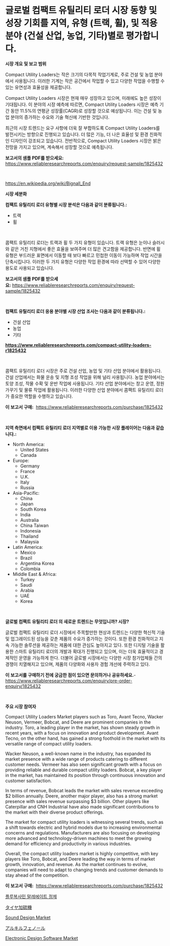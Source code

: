 <p><h1>글로벌 컴팩트 유틸리티 로더 시장 동향 및 성장 기회를 지역, 유형 (트랙, 휠), 및 적용 분야 (건설 산업, 농업, 기타)별로 평가합니다.</h1></p><p><strong>시장 개요 및 보고 범위</strong></p>
<p><p>Compact Utility Loaders는 작은 크기의 다목적 작업기계로, 주로 건설 및 농업 분야에서 사용됩니다. 이러한 기계는 작은 공간에서 작업할 수 있고 다양한 작업을 수행할 수 있는 유연성과 효율성을 제공합니다.</p><p>Compact Utility Loaders 시장은 현재 매우 성장하고 있으며, 미래에도 높은 성장이 기대됩니다. 이 분야의 시장 예측에 따르면, Compact Utility Loaders 시장은 예측 기간 동안 11.5%의 연평균 성장률(CAGR)로 성장할 것으로 예상됩니다. 이는 건설 및 농업 분야의 증가하는 수요와 기술 혁신에 기반한 것입니다.</p><p>최근의 시장 트렌드는 요구 사항에 더욱 잘 부합하도록 Compact Utility Loaders를 발전시키는 방향으로 진행되고 있습니다. 더 많은 기능, 더 나은 효율성 및 환경 친화적인 디자인이 강조되고 있습니다. 전반적으로, Compact Utility Loaders 시장은 밝은 전망을 가지고 있으며, 계속해서 성장할 것으로 예측됩니다.</p></p>
<p><strong>보고서의 샘플 PDF를 받으세요:</strong> <a href="https://www.reliableresearchreports.com/enquiry/request-sample/1825432">https://www.reliableresearchreports.com/enquiry/request-sample/1825432</a></p>
<p>&nbsp;</p>
<p><a href="https://en.wikipedia.org/wiki/Bignall_End">https://en.wikipedia.org/wiki/Bignall_End</a></p>
<p><strong>시장 세분화</strong></p>
<p><strong>컴팩트 유틸리티 로더 유형별 시장 분석은 다음과 같이 분류됩니다.:</strong></p>
<p><ul><li>트랙</li><li>휠</li></ul></p>
<p>&nbsp;</p>
<p><p>콤팩트 유틸리티 로더는 트랙과 휠 두 가지 유형이 있습니다. 트랙 유형은 눈이나 슬러시와 같은 거친 지형에서 좋은 효율을 보여주며 더 많은 견고함을 제공합니다. 반면에 휠 유형은 부드러운 표면에서 이동할 때 보다 빠르고 민첩한 이동이 가능하며 작업 시간을 단축시킵니다. 이러한 두 가지 유형은 다양한 작업 환경에 따라 선택할 수 있어 다양한 용도로 사용되고 있습니다.</p></p>
<p><strong>보고서의 샘플 PDF를 받으세요:</strong>&nbsp;<a href="https://www.reliableresearchreports.com/enquiry/request-sample/1825432">https://www.reliableresearchreports.com/enquiry/request-sample/1825432</a></p>
<p>&nbsp;</p>
<p><strong> 컴팩트 유틸리티 로더 응용 분야별 시장 산업 조사는 다음과 같이 분류됩니다.:</strong></p>
<p><ul><li>건설 산업</li><li>농업</li><li>기타</li></ul></p>
<p><strong><a href="https://www.reliableresearchreports.com/compact-utility-loaders-r1825432">https://www.reliableresearchreports.com/compact-utility-loaders-r1825432</a></strong></p>
<p>&nbsp;</p>
<p><p>콤팩트 유틸리티 로더 시장은 주로 건설 산업, 농업 및 기타 산업 분야에서 활용됩니다. 건설 산업에서는 화물 운송 및 지형 조성 작업을 위해 널리 사용됩니다. 농업 분야에서는 토양 조성, 작물 수확 및 운반 작업에 사용됩니다. 기타 산업 분야에서는 창고 운영, 정원 가꾸기 및 물류 작업에 활용됩니다. 이러한 다양한 산업 분야에서 콤팩트 유틸리티 로더가 중요한 역할을 수행하고 있습니다.</p></p>
<p><strong>이 보고서 구매:</strong>&nbsp; <a href="https://www.reliableresearchreports.com/purchase/1825432">https://www.reliableresearchreports.com/purchase/1825432</a></p>
<p>&nbsp;</p>
<p><strong>지역 측면에서 컴팩트 유틸리티 로더 지역별로 이용 가능한 시장 플레이어는 다음과 같습니다.:</strong></p>
<p><ul>
    <li>
        North America:
        <ul>
            <li>United States</li>
            <li>Canada</li>
        </ul>
    </li>
    <li>
        Europe:
        <ul>
            <li>Germany</li>
            <li>France</li>
            <li>U.K.</li>
            <li>Italy</li>
            <li>Russia</li>
        </ul>
    </li>
    <li>
        Asia-Pacific:
        <ul>
            <li>China</li>
            <li>Japan</li>
            <li>South Korea</li>
            <li>India</li>
            <li>Australia</li>
            <li>China Taiwan</li>
            <li>Indonesia</li>
            <li>Thailand</li>
            <li>Malaysia</li>
        </ul>
    </li>
    <li>
        Latin America:
        <ul>
            <li>Mexico</li>
            <li>Brazil</li>
            <li>Argentina Korea</li>
            <li>Colombia</li>
        </ul>
    </li>
    <li>
        Middle East & Africa:
        <ul>
            <li>Turkey</li>
            <li>Saudi</li>
            <li>Arabia</li>
            <li>UAE</li>
            <li>Korea</li>
        </ul>
    </li>
    </ul></p>
<p>&nbsp;</p>
<p><strong>글로벌 컴팩트 유틸리티 로더 의 새로운 트렌드는 무엇입니까? 시장?</strong></p>
<p><p>글로벌 컴팩트 유틸리티 로더 시장에서 주목할만한 현상과 트렌드는 다양한 혁신적 기술 및 업그레이드된 성능을 갖춘 제품의 수요가 증가하는 것이다. 또한 환경 친화적이고 지속 가능한 솔루션을 제공하는 제품에 대한 관심도 높아지고 있다. 또한 디지털 기술을 활용한 스마트 유틸리티 로더의 개발과 확대가 진행되고 있으며, 이는 더욱 효율적이고 경제적인 운영을 가능하게 한다. 더불어 글로벌 시장에서는 다양한 시장 참가업체들 간의 경쟁이 치열해지고 있으며, 제품의 다양화와 사용자 경험 개선에 주력하고 있다.</p></p>
<p><strong>이 보고서를 구매하기 전에 궁금한 점이 있으면 문의하거나 공유하세요.</strong>- <a href="https://www.reliableresearchreports.com/enquiry/pre-order-enquiry/1825432">https://www.reliableresearchreports.com/enquiry/pre-order-enquiry/1825432</a></p>
<p>&nbsp;</p>
<p><strong>주요 시장 참여자</strong></p>
<p><p>Compact Utility Loaders Market players such as Toro, Avant Tecno, Wacker Neuson, Vermeer, Bobcat, and Deere are prominent companies in the industry. Toro, a leading player in the market, has shown steady growth in recent years, with a focus on innovation and product development. Avant Tecno, on the other hand, has gained a strong foothold in the market with its versatile range of compact utility loaders.</p><p>Wacker Neuson, a well-known name in the industry, has expanded its market presence with a wide range of products catering to different customer needs. Vermeer has also seen significant growth with a focus on providing reliable and durable compact utility loaders. Bobcat, a key player in the market, has maintained its position through continuous innovation and customer satisfaction.</p><p>In terms of revenue, Bobcat leads the market with sales revenue exceeding $2 billion annually. Deere, another major player, also has a strong market presence with sales revenue surpassing $3 billion. Other players like Caterpillar and CNH Industrial have also made significant contributions to the market with their diverse product offerings.</p><p>The market for compact utility loaders is witnessing several trends, such as a shift towards electric and hybrid models due to increasing environmental concerns and regulations. Manufacturers are also focusing on developing more advanced and technology-driven machines to meet the growing demand for efficiency and productivity in various industries.</p><p>Overall, the compact utility loaders market is highly competitive, with key players like Toro, Bobcat, and Deere leading the way in terms of market growth, innovation, and revenue. As the market continues to evolve, companies will need to adapt to changing trends and customer demands to stay ahead of the competition.</p></p>
<p><strong>이 보고서 구매:</strong>&nbsp;&nbsp;<a href="https://www.reliableresearchreports.com/purchase/1825432">https://www.reliableresearchreports.com/purchase/1825432</a></p>
<p><p><a href="https://github.com/LuckeyCorbin/Market-Research-Report-List-2/blob/main/684535431624.md">플루복사민 말레에이트 정제</a></p><p><a href="https://github.com/DanykaKilback/Market-Research-Report-List-2/blob/main/872738523473.md">タイヤ加硫機</a></p><p><a href="https://github.com/JameTravis/Market-Research-Report-List-6/blob/main/sound-design-market.md">Sound Design Market</a></p><p><a href="https://github.com/RandallRunte2023/Market-Research-Report-List-2/blob/main/805345923472.md">アルキルフェノール</a></p><p><a href="https://github.com/qndifksd5/Market-Research-Report-List-1/blob/main/electronic-design-software-market.md">Electronic Design Software Market</a></p></p>